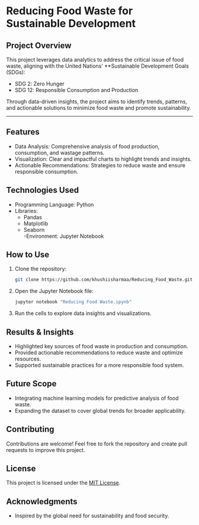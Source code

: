 # Reducing Food Waste for Sustainable Development  

## Project Overview 
This project leverages data analytics to address the critical issue of food waste, aligning with the United Nations' **Sustainable Development Goals (SDGs):  
- SDG 2: Zero Hunger  
- SDG 12: Responsible Consumption and Production

Through data-driven insights, the project aims to identify trends, patterns, and actionable solutions to minimize food waste and promote sustainability.  

---

## Features
- Data Analysis: Comprehensive analysis of food production, consumption, and wastage patterns.  
- Visualization: Clear and impactful charts to highlight trends and insights.  
- Actionable Recommendations: Strategies to reduce waste and ensure responsible consumption.  

## Technologies Used
- Programming Language: Python  
- Libraries:  
  - Pandas  
  - Matplotlib  
  - Seaborn  
  -Environment: Jupyter Notebook  

## How to Use  
1. Clone the repository:  
   ```bash  
   git clone https://github.com/khushiisharmaa/Reducing_Food_Waste.git  
   ```  
2. Open the Jupyter Notebook file:  
   ```bash  
   jupyter notebook "Reducing Food Waste.ipynb"  
   ```  
3. Run the cells to explore data insights and visualizations.  



## Results & Insights
- Highlighted key sources of food waste in production and consumption.  
- Provided actionable recommendations to reduce waste and optimize resources.  
- Supported sustainable practices for a more responsible food system.  

## Future Scope  
- Integrating machine learning models for predictive analysis of food waste.  
- Expanding the dataset to cover global trends for broader applicability.  

## Contributing
Contributions are welcome! Feel free to fork the repository and create pull requests to improve this project.  

## License
This project is licensed under the [MIT License](LICENSE).  

## Acknowledgments  
- Inspired by the global need for sustainability and food security.  
